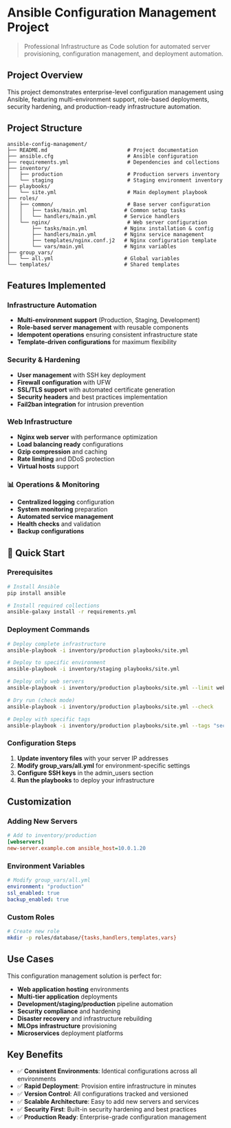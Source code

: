 # Ansible Configuration Management Project

> Professional Infrastructure as Code solution for automated server provisioning, configuration management, and deployment automation.

## Project Overview

This project demonstrates enterprise-level configuration management using Ansible, featuring multi-environment support, role-based deployments, security hardening, and production-ready infrastructure automation.

##  Project Structure
```
ansible-config-management/
├── README.md                          # Project documentation
├── ansible.cfg                        # Ansible configuration
├── requirements.yml                   # Dependencies and collections
├── inventory/
│   ├── production                     # Production servers inventory
│   └── staging                        # Staging environment inventory
├── playbooks/
│   └── site.yml                       # Main deployment playbook
├── roles/
│   ├── common/                        # Base server configuration
│   │   ├── tasks/main.yml            # Common setup tasks
│   │   └── handlers/main.yml         # Service handlers
│   └── nginx/                         # Web server configuration
│       ├── tasks/main.yml            # Nginx installation & config
│       ├── handlers/main.yml         # Nginx service management
│       ├── templates/nginx.conf.j2   # Nginx configuration template
│       └── vars/main.yml             # Nginx variables
├── group_vars/
│   └── all.yml                       # Global variables
└── templates/                        # Shared templates
```

##  Features Implemented

###  Infrastructure Automation
- **Multi-environment support** (Production, Staging, Development)
- **Role-based server management** with reusable components
- **Idempotent operations** ensuring consistent infrastructure state
- **Template-driven configurations** for maximum flexibility

### Security & Hardening
- **User management** with SSH key deployment
- **Firewall configuration** with UFW
- **SSL/TLS support** with automated certificate generation
- **Security headers** and best practices implementation
- **Fail2ban integration** for intrusion prevention

### Web Infrastructure
- **Nginx web server** with performance optimization
- **Load balancing ready** configurations
- **Gzip compression** and caching
- **Rate limiting** and DDoS protection
- **Virtual hosts** support

### 📊 Operations & Monitoring
- **Centralized logging** configuration
- **System monitoring** preparation
- **Automated service management**
- **Health checks** and validation
- **Backup configurations**

## 🚀 Quick Start

### Prerequisites
```bash
# Install Ansible
pip install ansible

# Install required collections
ansible-galaxy install -r requirements.yml
```

### Deployment Commands
```bash
# Deploy complete infrastructure
ansible-playbook -i inventory/production playbooks/site.yml

# Deploy to specific environment
ansible-playbook -i inventory/staging playbooks/site.yml

# Deploy only web servers
ansible-playbook -i inventory/production playbooks/site.yml --limit webservers

# Dry run (check mode)
ansible-playbook -i inventory/production playbooks/site.yml --check

# Deploy with specific tags
ansible-playbook -i inventory/production playbooks/site.yml --tags "security,nginx"
```

### Configuration Steps
1. **Update inventory files** with your server IP addresses
2. **Modify group_vars/all.yml** for environment-specific settings
3. **Configure SSH keys** in the admin_users section
4. **Run the playbooks** to deploy your infrastructure

## Customization

### Adding New Servers
```ini
# Add to inventory/production
[webservers]
new-server.example.com ansible_host=10.0.1.20
```

### Environment Variables
```yaml
# Modify group_vars/all.yml
environment: "production"
ssl_enabled: true
backup_enabled: true
```

### Custom Roles
```bash
# Create new role
mkdir -p roles/database/{tasks,handlers,templates,vars}
```

## Use Cases

This configuration management solution is perfect for:

- **Web application hosting** environments
- **Multi-tier application** deployments  
- **Development/staging/production** pipeline automation
- **Security compliance** and hardening
- **Disaster recovery** and infrastructure rebuilding
- **MLOps infrastructure** provisioning
- **Microservices** deployment platforms

##  Key Benefits

- ✅ **Consistent Environments**: Identical configurations across all environments
- ✅ **Rapid Deployment**: Provision entire infrastructure in minutes
- ✅ **Version Control**: All configurations tracked and versioned
- ✅ **Scalable Architecture**: Easy to add new servers and services
- ✅ **Security First**: Built-in security hardening and best practices
- ✅ **Production Ready**: Enterprise-grade configuration management




